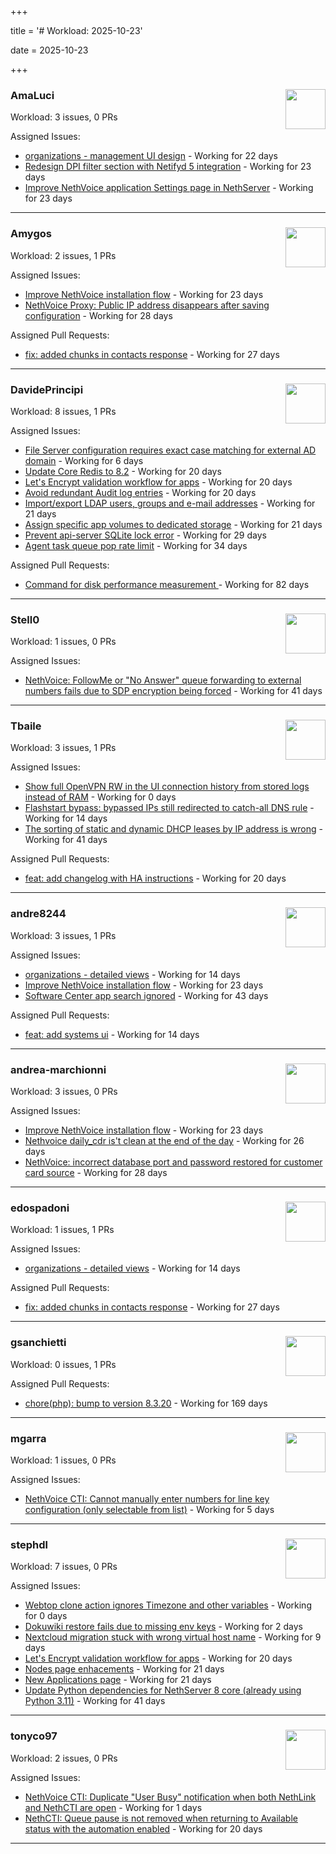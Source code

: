 +++

title = '# Workload: 2025-10-23'

date = 2025-10-23

+++

### AmaLuci <img src='https://avatars.githubusercontent.com/u/166636295?v=4&s=64' width='64' height='64' style='float:right;' /> ###
Workload: 3 issues, 0 PRs


Assigned Issues:
- [organizations - management UI design](https://github.com/NethServer/my/issues/24) - Working for 22 days
- [Redesign DPI filter section with Netifyd 5 integration](https://github.com/NethServer/dev/issues/7662) - Working for 23 days
- [Improve NethVoice application Settings page in NethServer](https://github.com/NethServer/dev/issues/7660) - Working for 23 days
---

### Amygos <img src='https://avatars.githubusercontent.com/u/510232?v=4&s=64' width='64' height='64' style='float:right;' /> ###
Workload: 2 issues, 1 PRs


Assigned Issues:
- [Improve NethVoice installation flow](https://github.com/NethServer/dev/issues/7659) - Working for 23 days
- [NethVoice Proxy: Public IP address disappears after saving configuration](https://github.com/NethServer/dev/issues/7653) - Working for 28 days

Assigned Pull Requests:
- [fix: added chunks in contacts response](https://github.com/nethesis/ctiapp-authproxy/pull/14) - Working for 27 days
---

### DavidePrincipi <img src='https://avatars.githubusercontent.com/u/2920838?v=4&s=64' width='64' height='64' style='float:right;' /> ###
Workload: 8 issues, 1 PRs


Assigned Issues:
- [File Server configuration requires exact case matching for external AD domain](https://github.com/NethServer/dev/issues/7682) - Working for 6 days
- [Update Core Redis to 8.2](https://github.com/NethServer/dev/issues/7676) - Working for 20 days
- [Let's Encrypt validation workflow for apps](https://github.com/NethServer/dev/issues/7669) - Working for 20 days
- [Avoid redundant Audit log entries](https://github.com/NethServer/dev/issues/7668) - Working for 20 days
- [Import/export LDAP users, groups and e-mail addresses](https://github.com/NethServer/dev/issues/7666) - Working for 21 days
- [Assign specific app volumes to dedicated storage](https://github.com/NethServer/dev/issues/7665) - Working for 21 days
- [Prevent api-server SQLite lock error](https://github.com/NethServer/dev/issues/7651) - Working for 29 days
- [Agent task queue pop rate limit](https://github.com/NethServer/dev/issues/7636) - Working for 34 days

Assigned Pull Requests:
- [Command for disk performance measurement ](https://github.com/NethServer/ns8-core/pull/915) - Working for 82 days
---

### Stell0 <img src='https://avatars.githubusercontent.com/u/4547897?v=4&s=64' width='64' height='64' style='float:right;' /> ###
Workload: 1 issues, 0 PRs


Assigned Issues:
- [NethVoice: FollowMe or "No Answer" queue forwarding to external numbers fails due to SDP encryption being forced](https://github.com/NethServer/dev/issues/7627) - Working for 41 days
---

### Tbaile <img src='https://avatars.githubusercontent.com/u/8052641?v=4&s=64' width='64' height='64' style='float:right;' /> ###
Workload: 3 issues, 1 PRs


Assigned Issues:
- [Show full OpenVPN RW in the UI connection history from stored logs instead of RAM](https://github.com/NethServer/nethsecurity/issues/1404) - Working for 0 days
- [Flashstart bypass: bypassed IPs still redirected to catch-all DNS rule](https://github.com/NethServer/nethsecurity/issues/1393) - Working for 14 days
- [The sorting of static and dynamic DHCP leases by IP address is wrong](https://github.com/NethServer/nethsecurity/issues/1368) - Working for 41 days

Assigned Pull Requests:
- [feat: add changelog with HA instructions](https://github.com/NethServer/nethsecurity-docs/pull/209) - Working for 20 days
---

### andre8244 <img src='https://avatars.githubusercontent.com/u/4612169?v=4&s=64' width='64' height='64' style='float:right;' /> ###
Workload: 3 issues, 1 PRs


Assigned Issues:
- [organizations - detailed views](https://github.com/NethServer/my/issues/25) - Working for 14 days
- [Improve NethVoice installation flow](https://github.com/NethServer/dev/issues/7659) - Working for 23 days
- [Software Center app search ignored](https://github.com/NethServer/dev/issues/7620) - Working for 43 days

Assigned Pull Requests:
- [feat: add systems ui](https://github.com/NethServer/my/pull/26) - Working for 14 days
---

### andrea-marchionni <img src='https://avatars.githubusercontent.com/u/6448460?v=4&s=64' width='64' height='64' style='float:right;' /> ###
Workload: 3 issues, 0 PRs


Assigned Issues:
- [Improve NethVoice installation flow](https://github.com/NethServer/dev/issues/7659) - Working for 23 days
- [Nethvoice daily_cdr is't clean at the end of the day](https://github.com/NethServer/dev/issues/7658) - Working for 26 days
- [NethVoice: incorrect database port and password restored for customer card source](https://github.com/NethServer/dev/issues/7654) - Working for 28 days
---

### edospadoni <img src='https://avatars.githubusercontent.com/u/6152486?v=4&s=64' width='64' height='64' style='float:right;' /> ###
Workload: 1 issues, 1 PRs


Assigned Issues:
- [organizations - detailed views](https://github.com/NethServer/my/issues/25) - Working for 14 days

Assigned Pull Requests:
- [fix: added chunks in contacts response](https://github.com/nethesis/ctiapp-authproxy/pull/14) - Working for 27 days
---

### gsanchietti <img src='https://avatars.githubusercontent.com/u/804596?v=4&s=64' width='64' height='64' style='float:right;' /> ###
Workload: 0 issues, 1 PRs


Assigned Pull Requests:
- [chore(php): bump to version 8.3.20](https://github.com/NethServer/ns8-webtop/pull/120) - Working for 169 days
---

### mgarra <img src='https://avatars.githubusercontent.com/u/175953247?v=4&s=64' width='64' height='64' style='float:right;' /> ###
Workload: 1 issues, 0 PRs


Assigned Issues:
- [NethVoice CTI: Cannot manually enter numbers for line key configuration (only selectable from list)](https://github.com/NethServer/dev/issues/7683) - Working for 5 days
---

### stephdl <img src='https://avatars.githubusercontent.com/u/3164851?v=4&s=64' width='64' height='64' style='float:right;' /> ###
Workload: 7 issues, 0 PRs


Assigned Issues:
- [Webtop clone action ignores Timezone and other variables](https://github.com/NethServer/dev/issues/7690) - Working for 0 days
- [Dokuwiki restore fails due to missing env keys](https://github.com/NethServer/dev/issues/7685) - Working for 2 days
- [Nextcloud migration stuck with wrong virtual host name](https://github.com/NethServer/dev/issues/7681) - Working for 9 days
- [Let's Encrypt validation workflow for apps](https://github.com/NethServer/dev/issues/7669) - Working for 20 days
- [Nodes page enhacements](https://github.com/NethServer/dev/issues/7664) - Working for 21 days
- [New Applications page](https://github.com/NethServer/dev/issues/7663) - Working for 21 days
- [Update Python dependencies for NethServer 8 core (already using Python 3.11)](https://github.com/NethServer/dev/issues/7625) - Working for 41 days
---

### tonyco97 <img src='https://avatars.githubusercontent.com/u/36625268?v=4&s=64' width='64' height='64' style='float:right;' /> ###
Workload: 2 issues, 0 PRs


Assigned Issues:
- [NethVoice CTI: Duplicate "User Busy" notification when both NethLink and NethCTI are open](https://github.com/NethServer/dev/issues/7686) - Working for 1 days
- [NethCTI: Queue pause is not removed when returning to Available status with the automation enabled](https://github.com/NethServer/dev/issues/7671) - Working for 20 days
---

